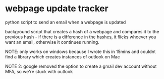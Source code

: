 # webpage update tracker
python script to send an email when a webpage is updated

background script that creates a hash of a webpage and compares it to the previous hash - if there is a difference in the hashes, it flicks whoever you
want an email, otherwise it continues running.

NOTE: only works on windows because I wrote this in 15mins and couldnt find a library which creates instances of outlook on Mac

NOTE 2: google removed the option to create a gmail dev account without MFA, so we're stuck with outlook
